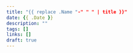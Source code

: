 ```yaml
---
title: "{{ replace .Name "-" " " | title }}"
date: {{ .Date }}
description: ""
tags: []
links: []
draft: true
---
```

